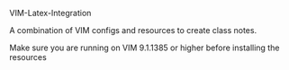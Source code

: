  VIM-Latex-Integration

A combination of VIM configs and resources to create class notes.

Make sure you are running on VIM 9.1.1385 or higher before installing the resources
